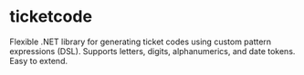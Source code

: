 # ticketcode
Flexible .NET library for generating ticket codes using custom pattern expressions (DSL). Supports letters, digits, alphanumerics, and date tokens. Easy to extend.
